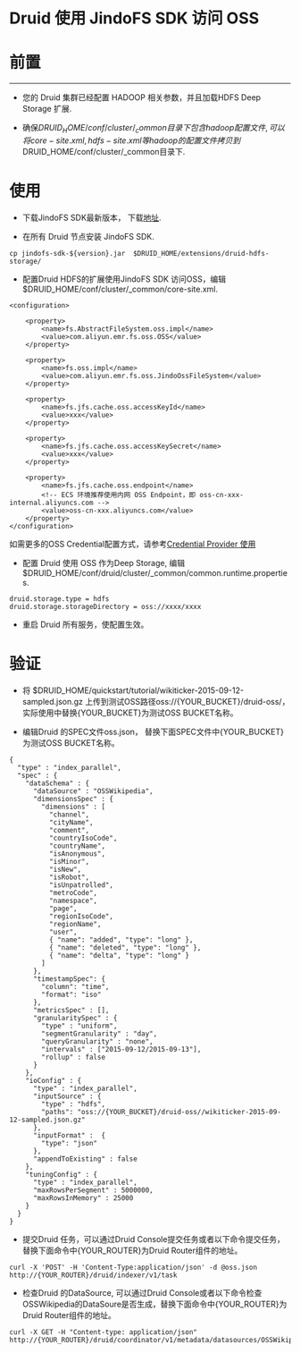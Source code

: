 # Druid 使用 JindoFS SDK 访问 OSS

# 前置

---
* 您的 Druid 集群已经配置 HADOOP 相关参数，并且加载HDFS Deep Storage 扩展.

* 确保$DRUID_HOME/conf/cluster/_common目录下包含hadoop配置文件, 可以将core-site.xml, hdfs-site.xml等hadoop的配置文件拷贝到$DRUID_HOME/conf/cluster/_common目录下.

# 使用

* 下载JindoFS SDK最新版本， 下载[地址](jindofs_sdk_download.md).

* 在所有 Druid 节点安装 JindoFS SDK.

````
cp jindofs-sdk-${version}.jar  $DRUID_HOME/extensions/druid-hdfs-storage/
````

* 配置Druid HDFS的扩展使用JindoFS SDK 访问OSS，编辑 $DRUID_HOME/conf/cluster/_common/core-site.xml.

````
<configuration>

    <property>
        <name>fs.AbstractFileSystem.oss.impl</name>
        <value>com.aliyun.emr.fs.oss.OSS</value>
    </property>

    <property>
        <name>fs.oss.impl</name>
        <value>com.aliyun.emr.fs.oss.JindoOssFileSystem</value>
    </property>

    <property>
        <name>fs.jfs.cache.oss.accessKeyId</name>
        <value>xxx</value>
    </property>

    <property>
        <name>fs.jfs.cache.oss.accessKeySecret</name>
        <value>xxx</value>
    </property>

    <property>
        <name>fs.jfs.cache.oss.endpoint</name>
        <!-- ECS 环境推荐使用内网 OSS Endpoint，即 oss-cn-xxx-internal.aliyuncs.com -->
        <value>oss-cn-xxx.aliyuncs.com</value>
    </property>
</configuration>

````
如需更多的OSS Credential配置方式，请参考[Credential Provider 使用](jindosdk_credential_provider.md)

* 配置 Druid 使用 OSS 作为Deep Storage, 编辑 $DRUID_HOME/conf/druid/cluster/_common/common.runtime.properties.

````
druid.storage.type = hdfs
druid.storage.storageDirectory = oss://xxxx/xxxx
````

* 重启 Druid 所有服务，使配置生效。

# 验证

* 将 $DRUID_HOME/quickstart/tutorial/wikiticker-2015-09-12-sampled.json.gz 上传到测试OSS路径oss://{YOUR_BUCKET}/druid-oss/， 实际使用中替换{YOUR_BUCKET}为测试OSS BUCKET名称。

* 编辑Druid 的SPEC文件oss.json， 替换下面SPEC文件中{YOUR_BUCKET}为测试OSS BUCKET名称。

````
{
  "type" : "index_parallel",
  "spec" : {
    "dataSchema" : {
      "dataSource" : "OSSWikipedia",
      "dimensionsSpec" : {
        "dimensions" : [
          "channel",
          "cityName",
          "comment",
          "countryIsoCode",
          "countryName",
          "isAnonymous",
          "isMinor",
          "isNew",
          "isRobot",
          "isUnpatrolled",
          "metroCode",
          "namespace",
          "page",
          "regionIsoCode",
          "regionName",
          "user",
          { "name": "added", "type": "long" },
          { "name": "deleted", "type": "long" },
          { "name": "delta", "type": "long" }
        ]
      },
      "timestampSpec": {
        "column": "time",
        "format": "iso"
      },
      "metricsSpec" : [],
      "granularitySpec" : {
        "type" : "uniform",
        "segmentGranularity" : "day",
        "queryGranularity" : "none",
        "intervals" : ["2015-09-12/2015-09-13"],
        "rollup" : false
      }
    },
    "ioConfig" : {
      "type" : "index_parallel",
      "inputSource" : {
        "type" : "hdfs",
        "paths": "oss://{YOUR_BUCKET}/druid-oss//wikiticker-2015-09-12-sampled.json.gz"
      },
      "inputFormat" :  {
        "type": "json"
      },
      "appendToExisting" : false
    },
    "tuningConfig" : {
      "type" : "index_parallel",
      "maxRowsPerSegment" : 5000000,
      "maxRowsInMemory" : 25000
    }
  }
}
````

* 提交Druid 任务，可以通过Druid Console提交任务或者以下命令提交任务， 替换下面命令中{YOUR_ROUTER}为Druid Router组件的地址。

````
curl -X 'POST' -H 'Content-Type:application/json' -d @oss.json http://{YOUR_ROUTER}/druid/indexer/v1/task
````

* 检查Druid 的DataSource, 可以通过Druid Console或者以下命令检查OSSWikipedia的DataSoure是否生成，替换下面命令中{YOUR_ROUTER}为Druid Router组件的地址。

````
curl -X GET -H "Content-type: application/json" http://{YOUR_ROUTER}/druid/coordinator/v1/metadata/datasources/OSSWikipedia
````
